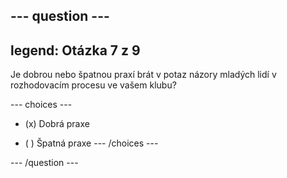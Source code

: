 --- question ---
---
legend: Otázka 7 z 9
---

Je dobrou nebo špatnou praxí brát v potaz názory mladých lidí v rozhodovacím procesu ve vašem klubu?

--- choices ---
- (x) Dobrá praxe

- ( ) Špatná praxe
--- /choices ---

--- /question ---
